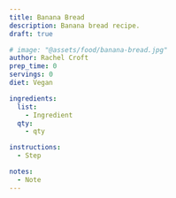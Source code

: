 ```yaml
---
title: Banana Bread
description: Banana bread recipe.
draft: true

# image: "@assets/food/banana-bread.jpg"
author: Rachel Croft
prep_time: 0
servings: 0
diet: Vegan

ingredients:
  list:
    - Ingredient
  qty:
    - qty

instructions:
  - Step

notes:
  - Note
---
```

